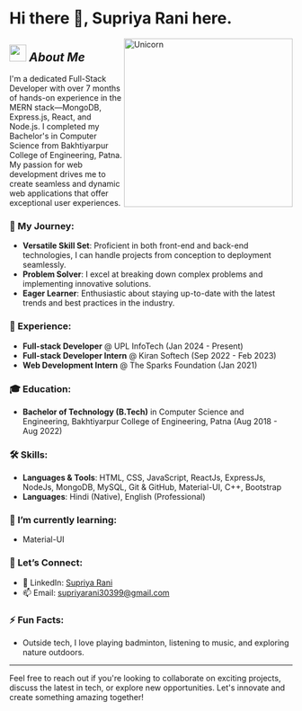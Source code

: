 # Hi there 👋, Supriya Rani here.

<img align="right" width="300px" alt="Unicorn" src="https://c.tenor.com/GN73MKBawZYAAAAi/busy-cute.gif" />

## <img src="https://media.giphy.com/media/ObNTw8Uzwy6KQ/giphy.gif" width="30px">&nbsp;***About Me***

I'm a dedicated Full-Stack Developer with over 7 months of hands-on experience in the MERN stack—MongoDB, Express.js, React, and Node.js. I completed my Bachelor's in Computer Science from Bakhtiyarpur College of Engineering, Patna. My passion for web development drives me to create seamless and dynamic web applications that offer exceptional user experiences.

### 🌟 My Journey:
- **Versatile Skill Set**: Proficient in both front-end and back-end technologies, I can handle projects from conception to deployment seamlessly.
- **Problem Solver**: I excel at breaking down complex problems and implementing innovative solutions.
- **Eager Learner**: Enthusiastic about staying up-to-date with the latest trends and best practices in the industry.

### 💼 Experience:
- **Full-stack Developer** @ UPL InfoTech (Jan 2024 - Present)
- **Full-stack Developer Intern** @ Kiran Softech (Sep 2022 - Feb 2023)
- **Web Development Intern** @ The Sparks Foundation (Jan 2021)


### 🎓 Education:
- **Bachelor of Technology (B.Tech)** in Computer Science and Engineering, Bakhtiyarpur College of Engineering, Patna (Aug 2018 - Aug 2022)

### 🛠️ Skills:
- **Languages & Tools**: HTML, CSS, JavaScript, ReactJs, ExpressJs, NodeJs, MongoDB, MySQL, Git & GitHub, Material-UI, C++, Bootstrap
- **Languages**: Hindi (Native), English (Professional)

### 🌱 I’m currently learning:
- Material-UI

### 🤝 Let’s Connect:
- 💼 LinkedIn: [Supriya Rani](https://www.linkedin.com/in/supriyabce)
- 📫 Email: [supriyarani30399@gmail.com](mailto:supriyarani30399@gmail.com)

### ⚡ Fun Facts:
- Outside tech, I love playing badminton, listening to music, and exploring nature outdoors.

---

Feel free to reach out if you're looking to collaborate on exciting projects, discuss the latest in tech, or explore new opportunities. Let's innovate and create something amazing together!
